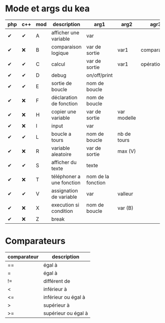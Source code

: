 # Mode et args du kea

| php | c++ | mod | description                | arg1               | arg2        | agr3        | arg4 |
|-----|-----|-----|----------------------------|--------------------|-------------|-------------|------|
| ✔   | ✔  | A   | afficher une variable      | var                |             |             |      |
| ✔   | ❌ | B   | comparaison logique        | var de sortie      | var1        | comparateur | var2 |
| ✔   | ✔  | C   | calcul                     | var de sortie      | var1        | opération   | var2 |
| ✔   | ✔  | D   | debug                      | on/off/print       |             |             |      |
| ✔   | ✔  | E   | sortie de boucle           | nom de boucle      |             |             |      |
| ✔   | ❌ | F   | déclaration de fonction    | nom de boucle      |             |             |      |
| ✔   | ❌ | H   | copier une variable        | var de sortie      | var modelle |             |      |
| ✔   | ❌ | I   | input                      | var                |             |             |      |
| ✔   | ✔  | L   | boucle a tours             | nom de boucle      | nb de tours |             |      |
| ✔   | ❌ | R   | variable aleatoire         | var de sortie      | max (V)     |             |      |
| ✔   | ✔  | S   | afficher du texte          | texte              |             |             |      |
| ✔   | ❌ | T   | téléphoner a une fonction  | nom de la fonction |             |             |      |
| ✔   | ✔  | V   | assignation de variable    | var                | valleur     |             |      |
| ✔   | ❌ | X   | execution si condition     | nom de boucle      | var (B)     |             |      |
| ✔   | ❌ | Z   | break                      |                    |             |             |      |

# Comparateurs

| comparateur | description         |
|------------|----------------------|
| ==         | égal à               |
| =          | égal à               |
| !=         | différent de         |
| <          | inférieur à          |
| <=         | inférieur ou égal à  |
| >          | supérieur à          |
| >=         | supérieur ou égal à  |